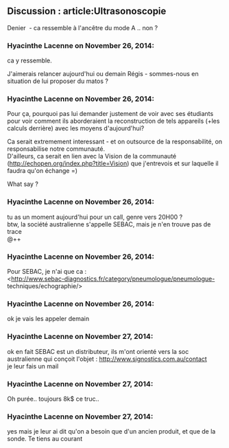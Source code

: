 ## Discussion : article:Ultrasonoscopie



Denier  - ca ressemble à l'ancêtre du mode A .. non ?



### **Hyacinthe Lacenne** on November 26, 2014:



ca y ressemble.  
  
J'aimerais relancer aujourd'hui ou demain Régis - sommes-nous en situation de
lui proposer du matos ?



### **Hyacinthe Lacenne** on November 26, 2014:



Pour ça, pourquoi pas lui demander justement de voir avec ses étudiants pour
voir comment ils aborderaient la reconstruction de tels appareils (+les
calculs derrière) avec les moyens d'aujourd'hui?  
  
Ca serait extremement interessant - et on outsource de la responsabilité, on
responsabilise notre communauté.  
D'ailleurs, ca serait en lien avec la Vision de la communauté
(<http://echopen.org/index.php?title=Vision>) que j'entrevois et sur laquelle
il faudra qu'on échange =)  
  
What say ?



### **Hyacinthe Lacenne** on November 26, 2014:



tu as un moment aujourd'hui pour un call, genre vers 20H00 ?  
btw, la société australienne s'appelle SEBAC, mais je n'en trouve pas de trace  
@++



### **Hyacinthe Lacenne** on November 26, 2014:



Pour SEBAC, je n'ai que ca :  
<http://www.sebac-diagnostics.fr/category/pneumologue/pneumologue-
techniques/echographie/>



### **Hyacinthe Lacenne** on November 26, 2014:



ok je vais les appeler demain



### **Hyacinthe Lacenne** on November 27, 2014:



ok en fait SEBAC est un distributeur, ils m'ont orienté vers la soc
australienne qui conçoit l'objet : <http://www.signostics.com.au/contact>  
je leur fais un mail



### **Hyacinthe Lacenne** on November 27, 2014:



Oh purée.. toujours 8k$ ce truc..



### **Hyacinthe Lacenne** on November 27, 2014:



yes mais je leur ai dit qu'on a besoin que d'un ancien produit, et que de la
sonde. Te tiens au courant



